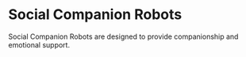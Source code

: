 # Social Companion Robots

Social Companion Robots are designed to provide companionship and emotional support.

